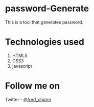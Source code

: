 # password-Generate
This is a tool that generates password.

# Technologies used
1. HTML5
2. CSS3
3. javascript

# Follow me on
Twitter - [@fred_chizim](https://www.twitter.com/fred_chizim "fred")
